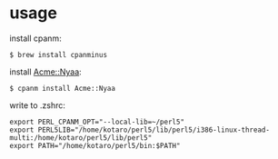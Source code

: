 # usage

install cpanm:

```
$ brew install cpanminus
```

install [Acme::Nyaa](http://blog.azumakuniyuki.org/2013/02/my-first-perl-module-acmenyaa.html):

```
$ cpanm install Acme::Nyaa
```

write to .zshrc:

```
export PERL_CPANM_OPT="--local-lib=~/perl5"
export PERL5LIB="/home/kotaro/perl5/lib/perl5/i386-linux-thread-multi:/home/kotaro/perl5/lib/perl5"
export PATH="/home/kotaro/perl5/bin:$PATH"
```

